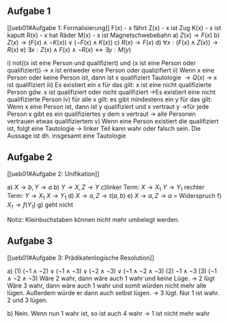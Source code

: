 ## Aufgabe 1
[[ueb01#Aufgabe 1: Formalisierung]]
F(x) - x fährt
Z(x) - x ist Zug
K(x) - x ist kaputt
R(x) - x hat Räder
M(x) - x ist Magnetschwebebahn
a) $Z(x)\rightarrow F(x)$
b) $Z(x)\rightarrow (F(x)\land \lnot K(x)) \lor (\lnot F(x)\land K(x))$
c) $R(x)\rightarrow F(x)$
d) $\forall x: (F(x) \land Z(x)) \rightarrow R(x)$
e) $\exists x: Z(x) \land F(x) \land \lnot R(x) \leftrightarrow \exists y: M(y)$ 

i) not((x ist eine Person und qualifiziert) und (x ist eine Person oder qualifiziert))
$\rightarrow$ x ist entweder eine Person oder qualizifiert
ii) Wenn x eine Person oder keine Person ist, dann ist x qualifiziert
Tautologie $\rightarrow Q(x)$
$\rightarrow$ x ist qualifiziert
iii) Es existiert ein x für das gilt: x ist eine nicht qualifizierte Person gdw. x ist qualifiziert oder nicht qualifiziert
$\rightarrow$Es existiert eine nicht qualifizierte Person
iv) für alle x gilt: es gibt mindestens ein y für das gilt: Wenn x eine Person ist, dann ist y qualifiziert und x vertraut y
$\rightarrow$für jede Person x gibt es ein qualifiziertes y dem x vertraut
$\rightarrow$ alle Personen vertrauen etwas qualifiziertem
v) Wenn eine Person existiert die qualifiziert ist, folgt eine Tautologie
$\rightarrow$ linker Teil kann wahr oder falsch sein. Die Aussage ist dh. insgesamt eine Tautologie

## Aufgabe 2
[[ueb01#Aufgabe 2: Unifikation]]

a) $X \rightarrow b, Y \rightarrow a$
b) $Y \rightarrow X, Z \rightarrow Y$
c)linker Term: 
$X \rightarrow X_1$
$Y \rightarrow Y_1$
rechter Term:
$Y \rightarrow X_1$
$X \rightarrow Y_1$
d) $X \rightarrow a, Z \rightarrow t(a,b)$
e) $X \rightarrow a, Z \rightarrow a$ = Widerspruch
f) $X_1 \rightarrow f(Y_1)$
g) geht nicht


Notiz: Kleinbuchstaben können nicht mehr umbelegt werden.
## Aufgabe 3
[[ueb01#Aufgabe 3: Prädikatenlogische Resolution]]

a)
(1) $(\lnot 1 \land \lnot 2) \lor (\lnot 1 \land \lnot 3) \lor (\lnot 2 \land \lnot 3) \lor (\lnot 1 \land \lnot 2 \land \lnot 3)$
(2) $\lnot 1 \land \lnot 3$
(3) $(\lnot 1 \land \lnot 2 \land \lnot 3)$
Wäre 2 wahr, dann wäre auch 1 wahr und keine Lüge.  -> 2 lügt
Wäre 3 wahr, dann wäre auch 1 wahr und somit würden nicht mehr alle lügen. Außerdem würde er dann auch selbst lügen. -> 3 lügt.
Nur 1 ist wahr. 2 und 3 lügen.

b) Nein. Wenn nun 1 wahr ist, so ist auch 4 wahr -> 1 ist nicht mehr wahr